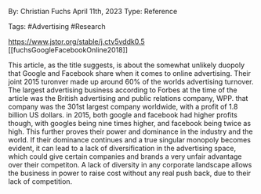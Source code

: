 
By: Christian Fuchs
April 11th, 2023
Type: Reference

Tags: #Advertising #Research 

https://www.jstor.org/stable/j.ctv5vddk0.5
[[fuchsGoogleFacebookOnline2018]]

This article, as the title suggests, is about the somewhat unlikely duopoly that Google and Facebook share when it comes to online advertising. Their joint 2015 turonver made up around 60% of the worlds advertising turnover. The largest advertising business according to Forbes at the time of the article was the British advertising and public relations company, WPP. that company was the 301st largest company worldwide, with a profit of 1.8 billion US dollars. in 2015, both google and facebook had higher profits though, with googles being nine times higher, and facebook being twice as high. This further proves their power and dominance in the industry and the world. If their dominance continues and a true singular monopoly becomes evident, it can lead to a lack of diversification in the advertising space, which could give certain companies and brands a very unfair advantage over their competiton. A lack of diversity in any corporate landscape allows the business in power to raise cost without any real push back, due to their lack of competition. 
